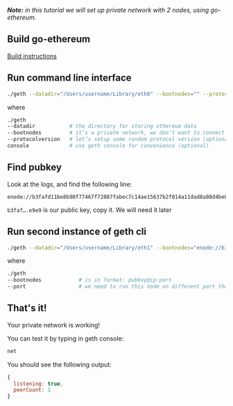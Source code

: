 _**Note:** in this tutorial we will set up private network with 2 nodes, using go-ethereum._

## Build go-ethereum

[Build instructions](https://github.com/ethereum/go-ethereum/wiki/Building-Ethereum)

## Run command line interface

```bash
./geth --datadir="/Users/username/Library/eth0" --bootnodes="" --protocolversion="101" console
```

where

``` bash
./geth
--datadir           # the directory for storing ethereum data
--bootnodes         # it’s a private network, we don’t want to connect to any of bootnodes
--protocolversion   # let’s setup some random protocol version (optional)
console             # use geth console for convenience (optional)
```

## Find pubkey

Look at the logs, and find the following line:

```
enode://b3fafd11be8b90f77467f72087fabec7c14ae15637b2f014a11dad8a80d4be8e0d41283db7be340c181c014f2c05d5cf94b0f0743ea5e52666557c4d06f4e9e9@[::]:30303
```

`b3faf….e9e9` is our public key, copy it. We will need it later

## Run second instance of geth cli

```bash
./geth --datadir="/Users/username/Library/eth1" --bootnodes="enode://b3fafd11be8b90f77467f72087fabec7c14ae15637b2f014a11dad8a80d4be8e0d41283db7be340c181c014f2c05d5cf94b0f0743ea5e52666557c4d06f4e9e9@127.0.0.1:30303" --port="30302" --protocolversion="101" console
```

where

```bash
./geth
--bootnodes            # is in format: pubkey@ip:port
--port                 # we need to run this node on different port than previous one
```

## That's it!

Your private network is working!

You can test it by typing in geth console:

```javascript
net
```

You should see the following output:

```javascript
{
  listening: true,
  peerCount: 1
}
```
